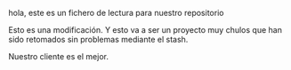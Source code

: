 hola, este es un fichero de lectura para nuestro repositorio

Esto es una modificación. Y esto va a ser un proyecto muy chulos que han sido retomados sin problemas mediante el stash.

Nuestro cliente es el mejor.
